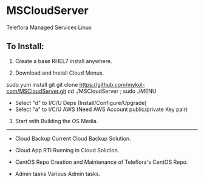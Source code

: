 # MSCloudServer
Teleflora Managed Services Linux

To Install:
----------

1. Create a base RHEL7 install anywhere.

2. Download and Install Cloud Menus.

sudo yum install git
git clone https://github.com/mykol-com/MSCloudServer.git
cd ./MSCloudServer ; sudo ./MENU

- Select "d" to I/C/U Deps (Install/Configure/Upgrade)
- Select "a" to I/C/U AWS (Need AWS Account public/private Key pair)

3. Start with Building the OS Media.

---------
- Cloud Backup
Current Cloud Backup Solution.

- Cloud App
RTI Running in Cloud Solution.

- CentOS Repo
Creation and Maintenance of Teleflora's CentOS Repo.

- Admin tasks
Various Admin tasks.
